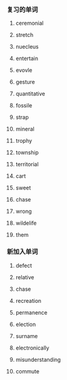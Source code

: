 ### 复习的单词

1. ceremonial

2. stretch

3. nuecleus

4. entertain

5. evovle

6. gesture

7. quantitative

8. fossile

9. strap

10. mineral

11. trophy

12. township

13. territorial

14. cart

15. sweet

16. chase

17. wrong

18. wildelife

19. them

    



### 新加入单词

1. defect

2. relative

3. chase

4. recreation

5. permanence

6. election

7. surname

8. electronically

9. misunderstanding

10. commute

    